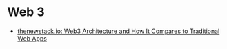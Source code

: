 # Web 3
- [thenewstack.io: Web3 Architecture and How It Compares to Traditional Web Apps](https://thenewstack.io/web3-architecture-and-how-it-compares-to-traditional-web-apps/)